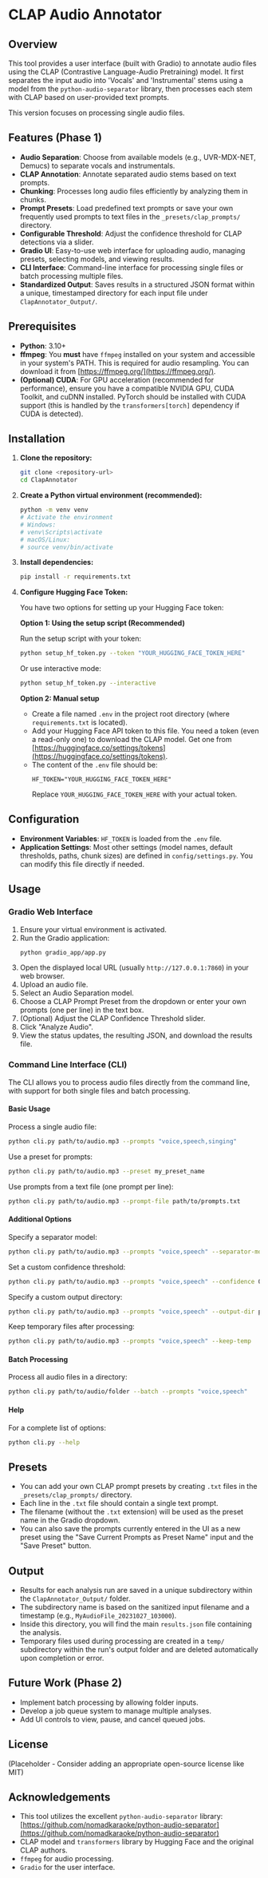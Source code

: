 # CLAP Audio Annotator

## Overview

This tool provides a user interface (built with Gradio) to annotate audio files using the CLAP (Contrastive Language-Audio Pretraining) model. It first separates the input audio into 'Vocals' and 'Instrumental' stems using a model from the `python-audio-separator` library, then processes each stem with CLAP based on user-provided text prompts.

This version focuses on processing single audio files.

## Features (Phase 1)

*   **Audio Separation**: Choose from available models (e.g., UVR-MDX-NET, Demucs) to separate vocals and instrumentals.
*   **CLAP Annotation**: Annotate separated audio stems based on text prompts.
*   **Chunking**: Processes long audio files efficiently by analyzing them in chunks.
*   **Prompt Presets**: Load predefined text prompts or save your own frequently used prompts to text files in the `_presets/clap_prompts/` directory.
*   **Configurable Threshold**: Adjust the confidence threshold for CLAP detections via a slider.
*   **Gradio UI**: Easy-to-use web interface for uploading audio, managing presets, selecting models, and viewing results.
*   **CLI Interface**: Command-line interface for processing single files or batch processing multiple files.
*   **Standardized Output**: Saves results in a structured JSON format within a unique, timestamped directory for each input file under `ClapAnnotator_Output/`.

## Prerequisites

*   **Python**: 3.10+
*   **ffmpeg**: You **must** have `ffmpeg` installed on your system and accessible in your system's PATH. This is required for audio resampling. You can download it from [https://ffmpeg.org/](https://ffmpeg.org/).
*   **(Optional) CUDA**: For GPU acceleration (recommended for performance), ensure you have a compatible NVIDIA GPU, CUDA Toolkit, and cuDNN installed. PyTorch should be installed with CUDA support (this is handled by the `transformers[torch]` dependency if CUDA is detected).

## Installation

1.  **Clone the repository:**
    ```bash
    git clone <repository-url>
    cd ClapAnnotator
    ```

2.  **Create a Python virtual environment (recommended):**
    ```bash
    python -m venv venv
    # Activate the environment
    # Windows:
    # venv\Scripts\activate
    # macOS/Linux:
    # source venv/bin/activate
    ```

3.  **Install dependencies:**
    ```bash
    pip install -r requirements.txt
    ```

4.  **Configure Hugging Face Token:**
    
    You have two options for setting up your Hugging Face token:
    
    **Option 1: Using the setup script (Recommended)**
    
    Run the setup script with your token:
    ```bash
    python setup_hf_token.py --token "YOUR_HUGGING_FACE_TOKEN_HERE"
    ```
    
    Or use interactive mode:
    ```bash
    python setup_hf_token.py --interactive
    ```
    
    **Option 2: Manual setup**
    *   Create a file named `.env` in the project root directory (where `requirements.txt` is located).
    *   Add your Hugging Face API token to this file. You need a token (even a read-only one) to download the CLAP model. Get one from [https://huggingface.co/settings/tokens](https://huggingface.co/settings/tokens).
    *   The content of the `.env` file should be:
        ```
        HF_TOKEN="YOUR_HUGGING_FACE_TOKEN_HERE"
        ```
        Replace `YOUR_HUGGING_FACE_TOKEN_HERE` with your actual token.

## Configuration

*   **Environment Variables**: `HF_TOKEN` is loaded from the `.env` file.
*   **Application Settings**: Most other settings (model names, default thresholds, paths, chunk sizes) are defined in `config/settings.py`. You can modify this file directly if needed.

## Usage

### Gradio Web Interface

1.  Ensure your virtual environment is activated.
2.  Run the Gradio application:
    ```bash
    python gradio_app/app.py
    ```
3.  Open the displayed local URL (usually `http://127.0.0.1:7860`) in your web browser.
4.  Upload an audio file.
5.  Select an Audio Separation model.
6.  Choose a CLAP Prompt Preset from the dropdown or enter your own prompts (one per line) in the text box.
7.  (Optional) Adjust the CLAP Confidence Threshold slider.
8.  Click "Analyze Audio".
9.  View the status updates, the resulting JSON, and download the results file.

### Command Line Interface (CLI)

The CLI allows you to process audio files directly from the command line, with support for both single files and batch processing.

#### Basic Usage

Process a single audio file:

```bash
python cli.py path/to/audio.mp3 --prompts "voice,speech,singing"
```

Use a preset for prompts:

```bash
python cli.py path/to/audio.mp3 --preset my_preset_name
```

Use prompts from a text file (one prompt per line):

```bash
python cli.py path/to/audio.mp3 --prompt-file path/to/prompts.txt
```

#### Additional Options

Specify a separator model:

```bash
python cli.py path/to/audio.mp3 --prompts "voice,speech" --separator-model "UVR-MDX-NET Main"
```

Set a custom confidence threshold:

```bash
python cli.py path/to/audio.mp3 --prompts "voice,speech" --confidence 0.6
```

Specify a custom output directory:

```bash
python cli.py path/to/audio.mp3 --prompts "voice,speech" --output-dir path/to/output
```

Keep temporary files after processing:

```bash
python cli.py path/to/audio.mp3 --prompts "voice,speech" --keep-temp
```

#### Batch Processing

Process all audio files in a directory:

```bash
python cli.py path/to/audio/folder --batch --prompts "voice,speech"
```

#### Help

For a complete list of options:

```bash
python cli.py --help
```

## Presets

*   You can add your own CLAP prompt presets by creating `.txt` files in the `_presets/clap_prompts/` directory.
*   Each line in the `.txt` file should contain a single text prompt.
*   The filename (without the `.txt` extension) will be used as the preset name in the Gradio dropdown.
*   You can also save the prompts currently entered in the UI as a new preset using the "Save Current Prompts as Preset Name" input and the "Save Preset" button.

## Output

*   Results for each analysis run are saved in a unique subdirectory within the `ClapAnnotator_Output/` folder.
*   The subdirectory name is based on the sanitized input filename and a timestamp (e.g., `MyAudioFile_20231027_103000`).
*   Inside this directory, you will find the main `results.json` file containing the analysis.
*   Temporary files used during processing are created in a `temp/` subdirectory within the run's output folder and are deleted automatically upon completion or error.

## Future Work (Phase 2)

*   Implement batch processing by allowing folder inputs.
*   Develop a job queue system to manage multiple analyses.
*   Add UI controls to view, pause, and cancel queued jobs.

## License

(Placeholder - Consider adding an appropriate open-source license like MIT)

## Acknowledgements

*   This tool utilizes the excellent `python-audio-separator` library: [https://github.com/nomadkaraoke/python-audio-separator](https://github.com/nomadkaraoke/python-audio-separator)
*   CLAP model and `transformers` library by Hugging Face and the original CLAP authors.
*   `ffmpeg` for audio processing.
*   `Gradio` for the user interface. 